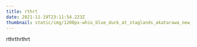 ```yaml
---
title: rthrt
date: 2021-11-19T23:11:54.223Z
thumbnail: static/img/1200px-whio_blue_duck_at_staglands_akatarawa_new_zealand.jpg
---
```

rthrthrthrt